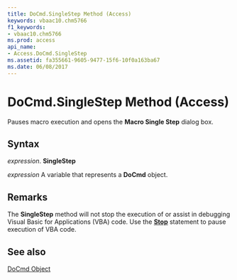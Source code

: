 ```yaml
---
title: DoCmd.SingleStep Method (Access)
keywords: vbaac10.chm5766
f1_keywords:
- vbaac10.chm5766
ms.prod: access
api_name:
- Access.DoCmd.SingleStep
ms.assetid: fa355661-9605-9477-15f6-10f0a163ba67
ms.date: 06/08/2017
---
```



# DoCmd.SingleStep Method (Access)

Pauses macro execution and opens the  **Macro Single Step** dialog box.


## Syntax

 _expression_. **SingleStep**

 _expression_ A variable that represents a **DoCmd** object.


## Remarks

The  **SingleStep** method will not stop the execution of or assist in debugging Visual Basic for Applications (VBA) code. Use the **[Stop](http://msdn.microsoft.com/library/9B6B5394-9B19-8F18-216C-AC64B165218F%28Office.15%29.aspx)** statement to pause execution of VBA code.


## See also


[DoCmd Object](Access.DoCmd.md)


